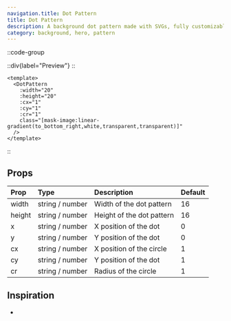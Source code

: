 ```yaml
---
navigation.title: Dot Pattern
title: Dot Pattern
description: A background dot pattern made with SVGs, fully customizable using Tailwind CSS.
category: background, hero, pattern
---
```


::code-group

::div{label="Preview"}
<Playground url="/playground/dot-pattern"></Playground>
::

```vue [Code]
<template>
  <DotPattern
    :width="20"
    :height="20"
    :cx="1"
    :cy="1"
    :cr="1"
    class="[mask-image:linear-gradient(to_bottom_right,white,transparent,transparent)]"
  />
</template>
```

::

## Props

| Prop   | Type             | Description               | Default |
| :----- | :--------------- | :------------------------ | :------ |
| width  | string \/ number | Width of the dot pattern  | 16      |
| height | string \/ number | Height of the dot pattern | 16      |
| x      | string \/ number | X position of the dot     | 0       |
| y      | string \/ number | Y position of the dot     | 0       |
| cx     | string \/ number | X position of the circle  | 1       |
| cy     | string \/ number | Y position of the dot     | 1       |
| cr     | string \/ number | Radius of the circle      | 1       |

## Inspiration

-
